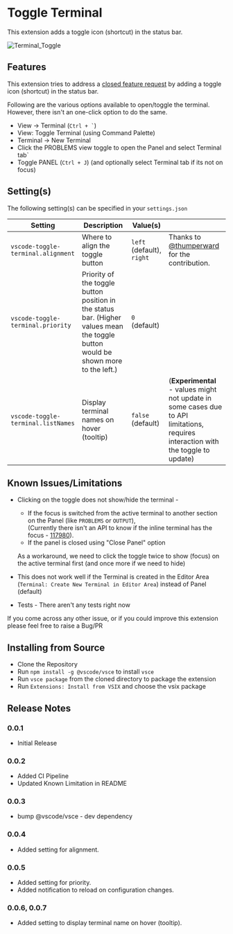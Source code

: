 # Toggle Terminal

This extension adds a toggle icon (shortcut) in the status bar.

![Terminal_Toggle](https://user-images.githubusercontent.com/54745129/210171062-86860548-cb66-403c-b4e4-db6d15d322bf.gif)

## Features

This extension tries to address a [closed feature request](https://github.com/microsoft/vscode/issues/115657) by adding a toggle icon (shortcut) in the status bar.

Following are the various options available to open/toggle the terminal.
However, there isn't an one-click option to do the same.

-   View -> Terminal (`` Ctrl + ` ``)
-   View: Toggle Terminal (using Command Palette)
-   Terminal -> New Terminal
-   Click the PROBLEMS view toggle to open the Panel and select Terminal tab`
-   Toggle PANEL (`Ctrl + J`) (and optionally select Terminal tab if its not on focus)

## Setting(s)

The following setting(s) can be specified in your `settings.json`

| Setting                            | Description                                                                                                                       | Value(s)                  |                                                                                |
| ---------------------------------- | --------------------------------------------------------------------------------------------------------------------------------- | ------------------------- | ------------------------------------------------------------------------------ |
| `vscode-toggle-terminal.alignment` | Where to align the toggle button                                                                                                  | `left` (default), `right` | Thanks to [@thumperward](https://github.com/thumperward) for the contribution. |
| `vscode-toggle-terminal.priority`  | Priority of the toggle button position in the status bar. (Higher values mean the toggle button would be shown more to the left.) | `0` (default)             |                                                                                |
| `vscode-toggle-terminal.listNames` | Display terminal names on hover (tooltip)                                                                                         | `false` (default)         | (**Experimental** - values might not update in some cases due to API limitations, requires interaction with the toggle to update) |

## Known Issues/Limitations

-   Clicking on the toggle does not show/hide the terminal -

    -   If the focus is switched from the active terminal to another section on the Panel (like `PROBLEMS` or `OUTPUT`), \
        (Currently there isn't an API to know if the inline terminal has the focus - [117980](https://github.com/microsoft/vscode/issues/117980)).
    -   If the panel is closed using "Close Panel" option

    As a workaround, we need to click the toggle twice to show (focus) on the active terminal first (and once more if we need to hide)

-   This does not work well if the Terminal is created in the Editor Area (`Terminal: Create New Terminal in Editor Area`) instead of Panel (default)

-   Tests - There aren't any tests right now

If you come across any other issue, or if you could improve this extension please feel free to raise a Bug/PR

## Installing from Source

-   Clone the Repository
-   Run `npm install -g @vscode/vsce` to install `vsce`
-   Run `vsce package` from the cloned directory to package the extension
-   Run `Extensions: Install from VSIX` and choose the vsix package

## Release Notes

### 0.0.1

-   Initial Release

### 0.0.2

-   Added CI Pipeline
-   Updated Known Limitation in README

### 0.0.3

-   bump @vscode/vsce - dev dependency

### 0.0.4

-   Added setting for alignment.

### 0.0.5

-   Added setting for priority.
-   Added notification to reload on configuration changes.

### 0.0.6, 0.0.7

 - Added setting to display terminal name on hover (tooltip).
